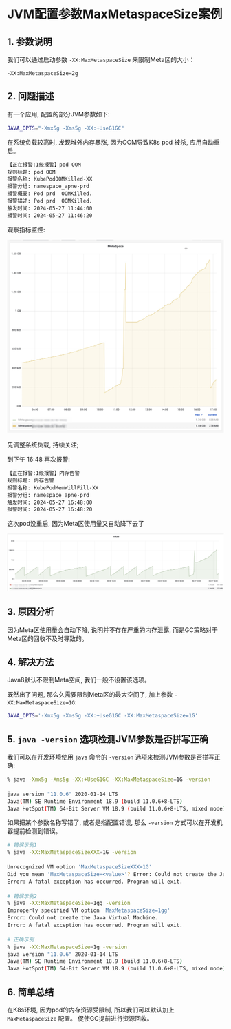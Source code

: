 # JVM配置参数MaxMetaspaceSize案例


## 1. 参数说明

我们可以通过启动参数 `-XX:MaxMetaspaceSize` 来限制Meta区的大小：

```
-XX:MaxMetaspaceSize=2g
```


## 2. 问题描述

有一个应用, 配置的部分JVM参数如下:

```sh
JAVA_OPTS="-Xmx5g -Xms5g -XX:+UseG1GC"
```

在系统负载较高时, 发现堆外内存暴涨, 因为OOM导致K8s pod 被杀, 应用自动重启。


```sh
【正在报警:1级报警】pod OOM
规则标题: pod OOM
报警名称: KubePodOOMKilled-XX
报警分组: namespace_apne-prd
报警概要: Pod prd  OOMKilled.
报警描述: Pod prd  OOMKilled.
触发时间: 2024-05-27 11:44:00
报警时间: 2024-05-27 11:46:20
```

观察指标监控:

![](./meta_usage.jpg)

先调整系统负载, 持续关注;

到下午 16:48 再次报警:



```sh
【正在报警:1级报警】内存告警
规则标题: 内存告警
报警名称: KubePodMemWillFill-XX
报警分组: namespace_apne-prd
触发时间: 2024-05-27 16:48:00
报警时间: 2024-05-27 16:48:20
```

这次pod没重启, 因为Meta区使用量又自动降下去了


![](./meta_period.jpg)



## 3. 原因分析

因为Meta区使用量会自动下降, 说明并不存在严重的内存泄露, 而是GC策略对于Meta区的回收不及时导致的。



## 4. 解决方法


Java8默认不限制Meta空间, 我们一般不设置该选项。

既然出了问题, 那么久需要限制Meta区的最大空间了, 加上参数 `-XX:MaxMetaspaceSize=1G`:


```sh
JAVA_OPTS='-Xmx5g -Xms5g -XX:+UseG1GC -XX:MaxMetaspaceSize=1G'

```

## 5. `java -version` 选项检测JVM参数是否拼写正确

我们可以在开发环境使用 `java`  命令的 `-version` 选项来检测JVM参数是否拼写正确:

```sh
% java -Xmx5g -Xms5g -XX:+UseG1GC -XX:MaxMetaspaceSize=1G -version

java version "11.0.6" 2020-01-14 LTS
Java(TM) SE Runtime Environment 18.9 (build 11.0.6+8-LTS)
Java HotSpot(TM) 64-Bit Server VM 18.9 (build 11.0.6+8-LTS, mixed mode)

```

如果把某个参数名称写错了, 或者是指配置错误, 那么 `-version` 方式可以在开发机器提前检测到错误。

```sh
# 错误示例1
% java -XX:MaxMetaspaceSizeXXX=1G -version

Unrecognized VM option 'MaxMetaspaceSizeXXX=1G'
Did you mean 'MaxMetaspaceSize=<value>'? Error: Could not create the Java Virtual Machine.
Error: A fatal exception has occurred. Program will exit.

# 错误示例2
% java -XX:MaxMetaspaceSize=1gg -version
Improperly specified VM option 'MaxMetaspaceSize=1gg'
Error: Could not create the Java Virtual Machine.
Error: A fatal exception has occurred. Program will exit.

# 正确示例
% java -XX:MaxMetaspaceSize=1g -version
java version "11.0.6" 2020-01-14 LTS
Java(TM) SE Runtime Environment 18.9 (build 11.0.6+8-LTS)
Java HotSpot(TM) 64-Bit Server VM 18.9 (build 11.0.6+8-LTS, mixed mode)
```


## 6. 简单总结

在K8s环境, 因为pod的内存资源受限制, 所以我们可以默认加上 `MaxMetaspaceSize` 配置。 促使GC提前进行资源回收。



